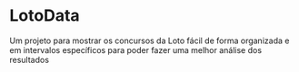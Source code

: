 # LotoData
Um projeto para mostrar os concursos da Loto fácil de forma organizada e em intervalos específicos para poder fazer uma melhor análise dos resultados
